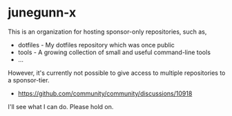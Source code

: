 junegunn-x
==========

This is an organization for hosting sponsor-only repositories, such as,

* dotfiles - My dotfiles repository which was once public
* tools - A growing collection of small and useful command-line tools
* ...

However, it's currently not possible to give access to multiple repositories
to a sponsor-tier.

* https://github.com/community/community/discussions/10918

I'll see what I can do. Please hold on.
